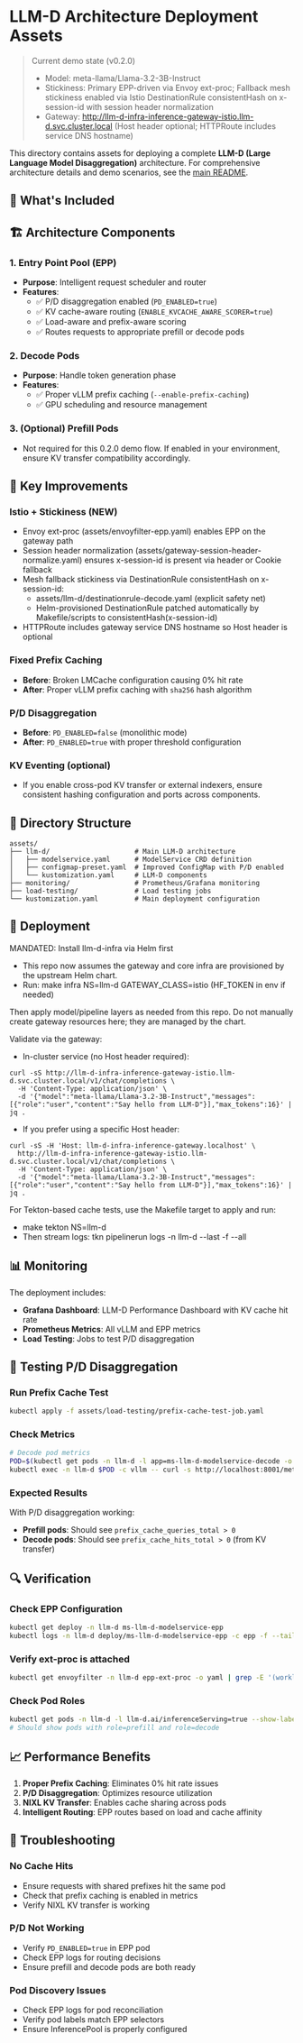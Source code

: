 # LLM-D Architecture Deployment Assets

> Current demo state (v0.2.0)
> - Model: meta-llama/Llama-3.2-3B-Instruct
> - Stickiness: Primary EPP-driven via Envoy ext-proc; Fallback mesh stickiness enabled via Istio DestinationRule consistentHash on x-session-id with session header normalization
> - Gateway: http://llm-d-infra-inference-gateway-istio.llm-d.svc.cluster.local (Host header optional; HTTPRoute includes service DNS hostname)

This directory contains assets for deploying a complete **LLM-D (Large Language Model Disaggregation)** architecture. For comprehensive architecture details and demo scenarios, see the [main README](../README.md).

## 🎯 What's Included

## 🏗️ Architecture Components

### 1. **Entry Point Pool (EPP)**
- **Purpose**: Intelligent request scheduler and router
- **Features**: 
  - ✅ P/D disaggregation enabled (`PD_ENABLED=true`)
  - ✅ KV cache-aware routing (`ENABLE_KVCACHE_AWARE_SCORER=true`)
  - ✅ Load-aware and prefix-aware scoring
  - ✅ Routes requests to appropriate prefill or decode pods

### 2. **Decode Pods**
- **Purpose**: Handle token generation phase
- **Features**:
  - ✅ Proper vLLM prefix caching (`--enable-prefix-caching`)
  - ✅ GPU scheduling and resource management

### 3. (Optional) Prefill Pods
- Not required for this 0.2.0 demo flow. If enabled in your environment, ensure KV transfer compatibility accordingly.

## 🔧 Key Improvements

### Istio + Stickiness (NEW)
- Envoy ext-proc (assets/envoyfilter-epp.yaml) enables EPP on the gateway path
- Session header normalization (assets/gateway-session-header-normalize.yaml) ensures x-session-id is present via header or Cookie fallback
- Mesh fallback stickiness via DestinationRule consistentHash on x-session-id:
  - assets/llm-d/destinationrule-decode.yaml (explicit safety net)
  - Helm-provisioned DestinationRule patched automatically by Makefile/scripts to consistentHash(x-session-id)
- HTTPRoute includes gateway service DNS hostname so Host header is optional

### Fixed Prefix Caching
- **Before**: Broken LMCache configuration causing 0% hit rate
- **After**: Proper vLLM prefix caching with `sha256` hash algorithm

### P/D Disaggregation
- **Before**: `PD_ENABLED=false` (monolithic mode)
- **After**: `PD_ENABLED=true` with proper threshold configuration

### KV Eventing (optional)
- If you enable cross-pod KV transfer or external indexers, ensure consistent hashing configuration and ports across components.

## 📁 Directory Structure

```
assets/
├── llm-d/                     # Main LLM-D architecture
│   ├── modelservice.yaml      # ModelService CRD definition
│   ├── configmap-preset.yaml  # Improved ConfigMap with P/D enabled
│   └── kustomization.yaml     # LLM-D components
├── monitoring/                # Prometheus/Grafana monitoring
├── load-testing/              # Load testing jobs
└── kustomization.yaml         # Main deployment configuration
```

## 🚀 Deployment

MANDATED: Install llm-d-infra via Helm first
- This repo now assumes the gateway and core infra are provisioned by the upstream Helm chart.
- Run: make infra NS=llm-d GATEWAY_CLASS=istio (HF_TOKEN in env if needed)

Then apply model/pipeline layers as needed from this repo. Do not manually create gateway resources here; they are managed by the chart.

Validate via the gateway:

- In-cluster service (no Host header required):
```
curl -sS http://llm-d-infra-inference-gateway-istio.llm-d.svc.cluster.local/v1/chat/completions \
  -H 'Content-Type: application/json' \
  -d '{"model":"meta-llama/Llama-3.2-3B-Instruct","messages":[{"role":"user","content":"Say hello from LLM-D"}],"max_tokens":16}' | jq .
```
- If you prefer using a specific Host header:
```
curl -sS -H 'Host: llm-d-infra-inference-gateway.localhost' \
  http://llm-d-infra-inference-gateway-istio.llm-d.svc.cluster.local/v1/chat/completions \
  -H 'Content-Type: application/json' \
  -d '{"model":"meta-llama/Llama-3.2-3B-Instruct","messages":[{"role":"user","content":"Say hello from LLM-D"}],"max_tokens":16}' | jq .
```

For Tekton-based cache tests, use the Makefile target to apply and run:
- make tekton NS=llm-d
- Then stream logs: tkn pipelinerun logs -n llm-d --last -f --all

## 📊 Monitoring

The deployment includes:
- **Grafana Dashboard**: LLM-D Performance Dashboard with KV cache hit rate
- **Prometheus Metrics**: All vLLM and EPP metrics
- **Load Testing**: Jobs to test P/D disaggregation

## 🧪 Testing P/D Disaggregation

### Run Prefix Cache Test
```bash
kubectl apply -f assets/load-testing/prefix-cache-test-job.yaml
```

### Check Metrics
```bash
# Decode pod metrics
POD=$(kubectl get pods -n llm-d -l app=ms-llm-d-modelservice-decode -o jsonpath='{.items[0].metadata.name}')
kubectl exec -n llm-d $POD -c vllm -- curl -s http://localhost:8001/metrics | grep prefix_cache
```

### Expected Results
With P/D disaggregation working:
- **Prefill pods**: Should see `prefix_cache_queries_total > 0`
- **Decode pods**: Should see `prefix_cache_hits_total > 0` (from KV transfer)

## 🔍 Verification

### Check EPP Configuration
```bash
kubectl get deploy -n llm-d ms-llm-d-modelservice-epp
kubectl logs -n llm-d deploy/ms-llm-d-modelservice-epp -c epp -f --tail=100
```

### Verify ext-proc is attached
```bash
kubectl get envoyfilter -n llm-d epp-ext-proc -o yaml | grep -E '(workloadSelector|cluster_name|failure_mode_allow)'
```

### Check Pod Roles
```bash
kubectl get pods -n llm-d -l llm-d.ai/inferenceServing=true --show-labels
# Should show pods with role=prefill and role=decode
```

## 📈 Performance Benefits

1. **Proper Prefix Caching**: Eliminates 0% hit rate issues
2. **P/D Disaggregation**: Optimizes resource utilization
3. **NIXL KV Transfer**: Enables cache sharing across pods
4. **Intelligent Routing**: EPP routes based on load and cache affinity

## 🐛 Troubleshooting

### No Cache Hits
- Ensure requests with shared prefixes hit the same pod
- Check that prefix caching is enabled in metrics
- Verify NIXL KV transfer is working

### P/D Not Working
- Verify `PD_ENABLED=true` in EPP pod
- Check EPP logs for routing decisions
- Ensure prefill and decode pods are both ready

### Pod Discovery Issues
- Check EPP logs for pod reconciliation
- Verify pod labels match EPP selectors
- Ensure InferencePool is properly configured
